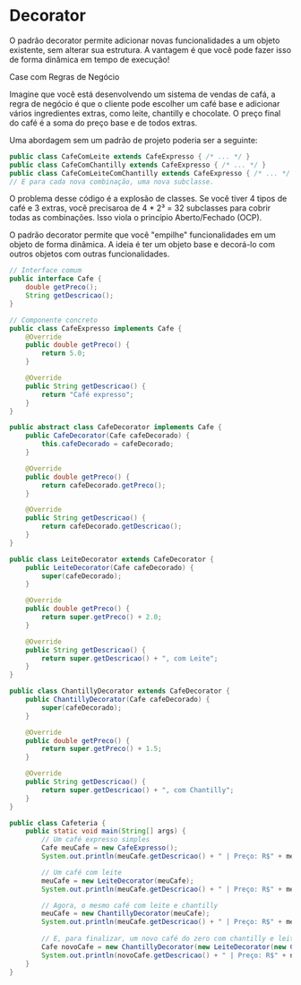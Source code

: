 # Decorator

O padrão decorator permite adicionar novas funcionalidades a um objeto existente, sem alterar sua estrutura. A vantagem é que você pode fazer isso de forma dinâmica em tempo de execução!

Case com Regras de Negócio

Imagine que você está desenvolvendo um sistema de vendas de cafá, a regra de negócio é que o cliente pode escolher um café base e adicionar vários ingredientes extras, como leite, chantilly e chocolate. O preço final do café é a soma do preço base e de todos extras.

Uma abordagem sem um padrão de projeto poderia ser a seguinte:

```java
public class CafeComLeite extends CafeExpresso { /* ... */ }
public class CafeComChantilly extends CafeExpresso { /* ... */ }
public class CafeComLeiteComChantilly extends CafeExpresso { /* ... */ }
// E para cada nova combinação, uma nova subclasse.
```

O problema desse código é a explosão de classes. Se você tiver 4 tipos de café e 3 extras, você precisaroa de 4 * 2³ = 32 subclasses para cobrir todas as combinações. Isso viola o princípio Aberto/Fechado (OCP).

O padrão decorator permite que você "empilhe" funcionalidades em um objeto de forma dinâmica. A ideia é ter um objeto base e decorá-lo com outros objetos com outras funcionalidades.

```java
// Interface comum
public interface Cafe {
    double getPreco();
    String getDescricao();
}
```

```java
// Componente concreto
public class CafeExpresso implements Cafe {
    @Override
    public double getPreco() {
        return 5.0;
    }

    @Override
    public String getDescricao() {
        return "Café expresso";
    } 
}
```

```java
public abstract class CafeDecorator implements Cafe {
    public CafeDecorator(Cafe cafeDecorado) {
        this.cafeDecorado = cafeDecorado;
    }

    @Override
    public double getPreco() {
        return cafeDecorado.getPreco();
    }

    @Override
    public String getDescricao() {
        return cafeDecorado.getDescricao();
    }
}
```

```java
public class LeiteDecorator extends CafeDecorator {
    public LeiteDecorator(Cafe cafeDecorado) {
        super(cafeDecorado);
    }

    @Override
    public double getPreco() {
        return super.getPreco() + 2.0;
    }

    @Override
    public String getDescricao() {
        return super.getDescricao() + ", com Leite";
    }
}

public class ChantillyDecorator extends CafeDecorator {
    public ChantillyDecorator(Cafe cafeDecorado) {
        super(cafeDecorado);
    }

    @Override
    public double getPreco() {
        return super.getPreco() + 1.5;
    }

    @Override
    public String getDescricao() {
        return super.getDescricao() + ", com Chantilly";
    }
}
```

```java
public class Cafeteria {
    public static void main(String[] args) {
        // Um café expresso simples
        Cafe meuCafe = new CafeExpresso();
        System.out.println(meuCafe.getDescricao() + " | Preço: R$" + meuCafe.getPreco());

        // Um café com leite
        meuCafe = new LeiteDecorator(meuCafe);
        System.out.println(meuCafe.getDescricao() + " | Preço: R$" + meuCafe.getPreco());

        // Agora, o mesmo café com leite e chantilly
        meuCafe = new ChantillyDecorator(meuCafe);
        System.out.println(meuCafe.getDescricao() + " | Preço: R$" + meuCafe.getPreco());
        
        // E, para finalizar, um novo café do zero com chantilly e leite
        Cafe novoCafe = new ChantillyDecorator(new LeiteDecorator(new CafeExpresso()));
        System.out.println(novoCafe.getDescricao() + " | Preço: R$" + novoCafe.getPreco());
    }
}
```
